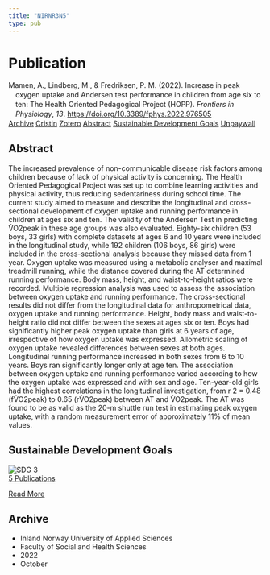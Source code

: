 ```yaml
---
title: "NIRNR3N5"
type: pub
---
```

<h1>Publication</h1>
<article id="csl-bib-container-NIRNR3N5" class="csl-bib-container">
  <div class="csl-bib-body" style="line-height: 1.35; padding-left: 1em; text-indent:-1em;">
  <div class="csl-entry">Mamen, A., Lindberg, M., &amp; Fredriksen, P. M. (2022). Increase in peak oxygen uptake and Andersen test performance in children from age six to ten: The Health Oriented Pedagogical Project (HOPP). <i>Frontiers in Physiology</i>, <i>13</i>. <a href="https://doi.org/10.3389/fphys.2022.976505">https://doi.org/10.3389/fphys.2022.976505</a></div>
</div>
  <div class="csl-bib-buttons">
    <a href="#taxonomy-article-NIRNR3N5" class="csl-bib-button">Archive</a>
    <a href="https://app.cristin.no/results/show.jsf?id=2065387" alt="Cristin URL" class="csl-bib-button">Cristin</a>
    <a href="http://zotero.org/groups/5402882/items/NIRNR3N5" alt="Zotero URL" class="csl-bib-button">Zotero</a>
    <a href="#abstract-article-NIRNR3N5" class="csl-bib-button">Abstract</a>
    <a href="#sdg-article-NIRNR3N5" class="csl-bib-button">Sustainable Development Goals</a>
    <a href="https://www.frontiersin.org/articles/10.3389/fphys.2022.976505/pdf" class="csl-bib-button">Unpaywall</a>
  </div>
  <div id="csl-bib-meta-container-NIRNR3N5"></div>
</article>
<div id="csl-bib-meta-NIRNR3N5" class="csl-bib-meta">
  <article id="abstract-article-NIRNR3N5" class="abstract-article">
    <h1>Abstract</h1>
    The increased prevalence of non-communicable disease risk factors among children because of lack of physical activity is concerning. The Health Oriented Pedagogical Project was set up to combine learning activities and physical activity, thus reducing sedentariness during school time. The current study aimed to measure and describe the longitudinal and cross-sectional development of oxygen uptake and running performance in children at ages six and ten. The validity of the Andersen Test in predicting V̇O2peak in these age groups was also evaluated. Eighty-six children (53 boys, 33 girls) with complete datasets at ages 6 and 10 years were included in the longitudinal study, while 192 children (106 boys, 86 girls) were included in the cross-sectional analysis because they missed data from 1 year. Oxygen uptake was measured using a metabolic analyser and maximal treadmill running, while the distance covered during the AT determined running performance. Body mass, height, and waist-to-height ratios were recorded. Multiple regression analysis was used to assess the association between oxygen uptake and running performance. The cross-sectional results did not differ from the longitudinal data for anthropometrical data, oxygen uptake and running performance. Height, body mass and waist-to-height ratio did not differ between the sexes at ages six or ten. Boys had significantly higher peak oxygen uptake than girls at 6 years of age, irrespective of how oxygen uptake was expressed. Allometric scaling of oxygen uptake revealed differences between sexes at both ages. Longitudinal running performance increased in both sexes from 6 to 10 years. Boys ran significantly longer only at age ten. The association between oxygen uptake and running performance varied according to how the oxygen uptake was expressed and with sex and age. Ten-year-old girls had the highest correlations in the longitudinal investigation, from r 2 = 0.48 (fV̇O2peak) to 0.65 (rV̇O2peak) between AT and V̇O2peak. The AT was found to be as valid as the 20-m shuttle run test in estimating peak oxygen uptake, with a random measurement error of approximately 11% of mean values.
  </article>
  <article id="sdg-article-NIRNR3N5" class="sdg-article">
    <h1>Sustainable Development Goals</h1>
    <div class="sdg-container"><div id="sdg3" class="sdg"> <img src="{{< params subfolder >}}images/sdg/sdg03_en.png" class="image" alt="SDG 3"> <div class="sdg-overlay"> <a href="{{< params subfolder >}}en/archive/?sdg=3#archive" class="sdg-publication-count"><span>5</span> Publications</a> <p><a href="https://sdgs.un.org/goals/goal3" class="sdg-read-more">Read More</a></p> </div> </div></div>
  </article>
  <article id="taxonomy-article-NIRNR3N5" class="taxonomy-article">
    <h1>Archive</h1>
    <ul>
      <li>Inland Norway University of Applied Sciences</li>
      <li>Faculty of Social and Health Sciences</li>
      <li>2022</li>
      <li>October</li>
    </ul>
  </article>
</div>
